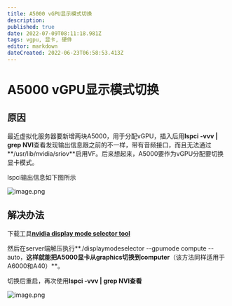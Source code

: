 ```yaml
---
title: A5000 vGPU显示模式切换
description: 
published: true
date: 2022-07-09T08:11:18.981Z
tags: vgpu, 显卡, 硬件
editor: markdown
dateCreated: 2022-06-23T06:58:53.413Z
---
```


# A5000 vGPU显示模式切换
## 原因
最近虚拟化服务器要新增两块A5000，用于分配vGPU，插入后用**lspci -vvv | grep NVI**查看发现输出信息跟之前的不一样，带有音频接口，而且无法通过**/usr/lib/nvidia/sriov**启用VF。后来想起来，A5000要作为vGPU分配要切换显卡模式。

lspci输出信息如下图所示

![image.png](https://ucc.alicdn.com/pic/developer-ecology/c4fd31efa5444b47b5b544310dada0a4.png "image.png")
## 解决办法

下载工具[**nvidia display mode selector tool**](https://developer.nvidia.com/displaymodeselector)

然后在server端解压执行**./displaymodeselector --gpumode compute --auto，**这样就能把A5000显卡从graphics切换到computer**（该方法同样适用于A6000和A40）**。

切换后重启，再次使用**lspci -vvv | grep NVI查看**

![image.png](https://ucc.alicdn.com/pic/developer-ecology/70e108b7b2b34fd296bd1a9752a05740.png "image.png")